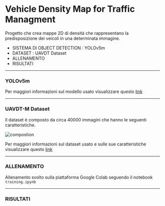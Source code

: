 # Vehicle Density Map for Traffic Managment
Progetto che crea mappe 2D di densità che rappresentano la predisposizione dei veicoli in una determinata immagine.
- SISTEMA DI OBJECT DETECTION : YOLOv5m
- DATASET : UAVDT Dataset
- ALLENAMENTO
- RISULTATI
---
###  YOLOv5m
Per maggiori informazioni sul modello usato visualizzare questo [link](https://github.com/ultralytics/yolov5)

---
###  UAVDT-M Dataset 
Il dataset è composto da circa 40000 immagini che hanno le seguenti caratteristiche.

![compostion](https://github.com/Alex-Tommy/vehicle_project/repo-images/dataset-composition)

Per maggiori informazioni sul dataset usato e sulle sue caratteristiche visualizzare questo [link](https://sites.google.com/view/grli-uavdt/%E9%A6%96%E9%A1%B5)

---
###  ALLENAMENTO
Allenamento svolto sulla piattaforma Google Colab seguendo il notebook `training.ipynb`

---
###  RISULTATI


